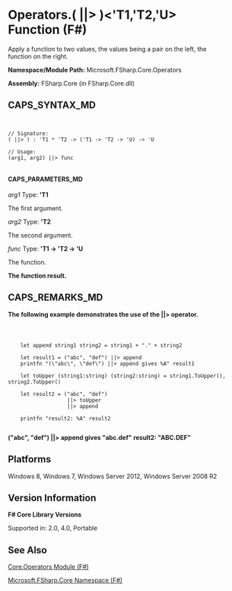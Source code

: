 # Operators.( ||> )<'T1,'T2,'U> Function (F#)

Apply a function to two values, the values being a pair on the left, the function on the right.

**Namespace/Module Path:** Microsoft.FSharp.Core.Operators

**Assembly:** FSharp.Core (in FSharp.Core.dll)


## CAPS_SYNTAX_MD



```


// Signature:
( ||> ) : 'T1 * 'T2 -> ('T1 -> 'T2 -> 'U) -> 'U

// Usage:
(arg1, arg2) ||> func


```



#### CAPS_PARAMETERS_MD
*arg1*
Type: **'T1**


The first argument.


*arg2*
Type: **'T2**


The second argument.


*func*
Type: **'T1 -&gt; 'T2 -&gt; 'U**


The function.



**The function result.**
## CAPS_REMARKS_MD
**The following example demonstrates the use of the ||&gt; operator.**


```



    let append string1 string2 = string1 + "." + string2

    let result1 = ("abc", "def") ||> append
    printfn "(\"abc\", \"def\") ||> append gives %A" result1

    let toUpper (string1:string) (string2:string) = string1.ToUpper(), string2.ToUpper()

    let result2 = ("abc", "def")
                   ||> toUpper
                   ||> append

    printfn "result2: %A" result2


```



**("abc", "def") ||&gt; append gives "abc.def"**
**result2: "ABC.DEF"**
## Platforms
Windows 8, Windows 7, Windows Server 2012, Windows Server 2008 R2


## Version Information
**F# Core Library Versions**

Supported in: 2.0, 4.0, Portable




## See Also
[Core.Operators Module &#40;F&#35;&#41;](Core.Operators+Module+%28F%23%29.md)

[Microsoft.FSharp.Core Namespace &#40;F&#35;&#41;](Microsoft.FSharp.Core+Namespace+%28F%23%29.md)

